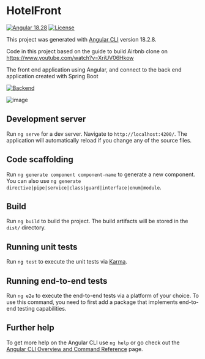 # HotelFront
[![Angular 18.28](https://img.shields.io/badge/JavaScript-Angular-red)](https://angular.dev/)
[![License](http://img.shields.io/:license-GPLv3-blue.svg)](https://www.gnu.org/licenses/gpl-3.0.html)

This project was generated with [Angular CLI](https://github.com/angular/angular-cli) version 18.2.8.

Code in this project based on the guide to build Airbnb clone on https://www.youtube.com/watch?v=XriUV06Hkow 

The front end application using Angular, and connect to the back end application created with Spring Boot

[![Backend](http://img.shields.io/:Backend-SpringBoot-green.svg)](https://github.com/abimulia/hotel-back)

![image](https://github.com/user-attachments/assets/9bfbabd9-0517-41bc-8360-c00a3e51e31f)



## Development server

Run `ng serve` for a dev server. Navigate to `http://localhost:4200/`. The application will automatically reload if you change any of the source files.

## Code scaffolding

Run `ng generate component component-name` to generate a new component. You can also use `ng generate directive|pipe|service|class|guard|interface|enum|module`.

## Build

Run `ng build` to build the project. The build artifacts will be stored in the `dist/` directory.

## Running unit tests

Run `ng test` to execute the unit tests via [Karma](https://karma-runner.github.io).

## Running end-to-end tests

Run `ng e2e` to execute the end-to-end tests via a platform of your choice. To use this command, you need to first add a package that implements end-to-end testing capabilities.

## Further help

To get more help on the Angular CLI use `ng help` or go check out the [Angular CLI Overview and Command Reference](https://angular.dev/tools/cli) page.
